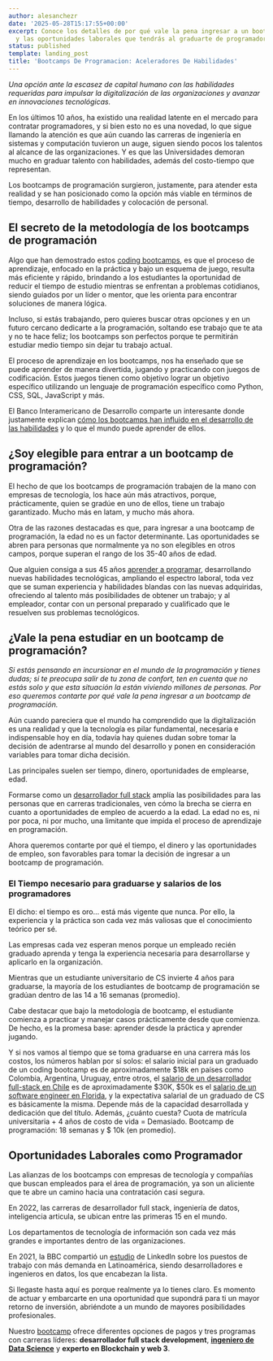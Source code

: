 ```yaml
---
author: alesanchezr
date: '2025-05-28T15:17:55+00:00'
excerpt: Conoce los detalles de por qué vale la pena ingresar a un bootcamp de programación
  y las oportunidades laborales que tendrás al graduarte de programador
status: published
template: landing_post
title: 'Bootcamps De Programacion: Aceleradores De Habilidades'
---
```

_Una opción ante la escasez de capital humano con las habilidades requeridas para impulsar la digitalización de las organizaciones y avanzar en innovaciones tecnológicas._

En los últimos 10 años, ha existido una realidad latente en el mercado para contratar programadores, y si bien esto no es una novedad, lo que sigue llamando la atención es que aún cuando las carreras de ingeniería en sistemas y computación tuvieron un auge, siguen siendo pocos los talentos al alcance de las organizaciones. Y es que las Universidades demoran mucho en graduar talento con habilidades, además del costo-tiempo que representan.

Los bootcamps de programación surgieron, justamente, para atender esta realidad y se han posicionado como la opción más viable en términos de tiempo, desarrollo de habilidades y colocación de personal.


## El secreto de la metodología de los bootcamps de programación

Algo que han demostrado estos [coding bootcamps](/us/coding-bootcamp), es que el proceso de aprendizaje, enfocado en la práctica y bajo un esquema de juego, resulta más eficiente y rápido, brindando a los estudiantes la oportunidad de reducir el tiempo de estudio mientras se enfrentan a problemas cotidianos, siendo guiados por un líder o mentor, que les orienta para encontrar soluciones de manera lógica.

Incluso, si estás trabajando, pero quieres buscar otras opciones y en un futuro cercano dedicarte a la programación, soltando ese trabajo que te ata y no te hace feliz; los bootcamps son perfectos porque te permitirán estudiar medio tiempo sin dejar tu trabajo actual.

El proceso de aprendizaje en los bootcamps, nos ha enseñado que se puede aprender de manera divertida, jugando y practicando con juegos de codificación. Estos juegos tienen como objetivo lograr un objetivo específico utilizando un lenguaje de programación específico como Python, CSS, SQL, JavaScript y más.

El Banco Interamericano de Desarrollo comparte un interesante donde justamente explican [cómo los bootcamps han influido en el desarrollo de las habilidades](https://publications.iadb.org/es/la-disrupcion-del-talento-el-advenimiento-de-los-bootcamps-de-programacion-y-el-futuro-de-las) y lo que el mundo puede aprender de ellos.


## ¿Soy elegible para entrar a un bootcamp de programación?

El hecho de que los bootcamps de programación trabajen de la mano con empresas de tecnología, los hace aún más atractivos, porque, prácticamente, quien se gradúe en uno de ellos, tiene un trabajo garantizado. Mucho más en latam, y mucho más ahora.

Otra de las razones destacadas es que, para ingresar a una bootcamp de programación, la edad no es un factor determinante. Las oportunidades se abren para personas que normalmente ya no son elegibles en otros campos, porque superan el rango de los 35-40 años de edad.

Que alguien consiga a sus 45 años [aprender a programar](/es/aprender-a-programar/aprender-a-programar-desde-cero), desarrollando nuevas habilidades tecnológicas, ampliando el espectro laboral, toda vez que se suman experiencia y habilidades blandas con las nuevas adquiridas, ofreciendo al talento más posibilidades de obtener un trabajo; y al empleador, contar con un personal preparado y cualificado que le resuelven sus problemas tecnológicos.

## ¿Vale la pena estudiar en un bootcamp de programación?

_Si estás pensando en incursionar en el mundo de la programación y tienes dudas; si te preocupa salir de tu zona de confort, ten en cuenta que no estás solo y que esta situación la están viviendo millones de personas. Por eso queremos contarte por qué vale la pena ingresar a un bootcamp de programación._

Aún cuando pareciera que el mundo ha comprendido que la digitalización es una realidad y que la tecnología es pilar fundamental, necesaria e indispensable hoy en día, todavía hay quienes dudan sobre tomar la decisión de adentrarse al mundo del desarrollo y ponen en consideración variables para tomar dicha decisión.

Las principales suelen ser tiempo, dinero, oportunidades de emplearse, edad.

Formarse como un [desarrollador full stack](/es/coding-bootcamps/desarrollador-full-stack) amplía las posibilidades para las personas que en carreras tradicionales, ven cómo la brecha se cierra en cuanto a oportunidades de empleo de acuerdo a la edad. La edad no es, ni por poca, ni por mucho, una limitante que impida el proceso de aprendizaje en programación. 

Ahora queremos contarte por qué el tiempo, el dinero y las oportunidades de empleo, son favorables para tomar la decisión de ingresar a un bootcamp de programación.


### El Tiempo necesario para graduarse y salarios de los programadores

El dicho: el tiempo es oro… está más vigente que nunca. Por ello, la experiencia y la práctica son cada vez más valiosas que el conocimiento teórico per sé.

Las empresas cada vez esperan menos porque un empleado recién graduado aprenda y tenga la experiencia necesaria para desarrollarse y aplicarlo en la organización. 

Mientras que un estudiante universitario de CS invierte 4 años para graduarse, la mayoría de los estudiantes de bootcamp de programación se gradúan dentro de las 14 a 16 semanas (promedio).

Cabe destacar que bajo la metodología de bootcamp, el estudiante comienza a practicar y manejar casos prácticamente desde que comienza. De hecho, es la promesa base: aprender desde la práctica y aprender jugando.

Y si nos vamos al tiempo que se toma graduarse en una carrera más los costos, los números hablan por sí solos: el salario inicial para un graduado de un coding bootcamp es de aproximadamente $18k en países como Colombia, Argentina, Uruguay, entre otros, el [salario de un desarrollador full-stack en Chile](/es/desarrollador-full-stack/cuanto-gana-un-desarrollador-full-stack) es de aproximadamente $30K,  $50k es el [salario de un software engineer en Florida](/us/software-engineer-salary/software-engineer-salary-florida), y la expectativa salarial de un graduado de CS es básicamente la misma. Depende más de la capacidad desarrollada y dedicación que del título. Además, ¿cuánto cuesta? Cuota de matrícula universitaria + 4 años de costo de vida = Demasiado. Bootcamp de programación: 18 semanas y $ 10k (en promedio).


## Oportunidades Laborales como Programador

Las alianzas de los bootcamps con empresas de tecnología y compañías que buscan empleados para el área de programación, ya son un aliciente que te abre un camino hacia una contratación casi segura. 

En 2022, las carreras de desarrollador full stack, ingeniería de datos, inteligencia articula, se ubican entre las primeras 15 en el mundo.

Los departamentos de tecnología de información son cada vez más grandes e importantes dentro de las organizaciones. 

En 2021, la BBC compartió un [estudio](https://www.bbc.com/mundo/noticias-56247281) de LinkedIn sobre los puestos de trabajo con más demanda en Latinoamérica, siendo desarrolladores e ingenieros en datos, los que encabezan la lista.

Si llegaste hasta aquí es porque realmente ya lo tienes claro. Es momento de actuar y embarcarte en una oportunidad que supondrá para ti un mayor retorno de inversión, abriéndote a un mundo de mayores posibilidades profesionales.

Nuestro [bootcamp](/es/inicio) ofrece diferentes opciones de pagos y tres programas con carreras líderes: **desarrollador full stack development**, **[ingeniero de Data Science](/es/coding-bootcamps/curso-datascience-machine-learning)** y **experto en Blockchain y web 3**.